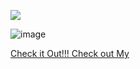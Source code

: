 ![](https://komarev.com/ghpvc/?username=BlGSHOT&color=ff69b4)

![image](<img width="2191" height="1394" alt="image" src="https://github.com/user-attachments/assets/8850cc90-2ffa-40ee-9a04-f5d8913fdd01" />
)



[Check it Out!!! Check out My      ](https://rentry.co/spiralsands)

<!---
toughloving/toughloving is a ✨ special ✨ repository because its `README.md` (this file) appears on your GitHub profile.
You can click the Preview link to take a look at your changes.
--->
